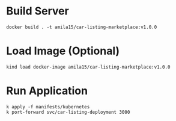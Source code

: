 # Build Server

```
docker build . -t amila15/car-listing-marketplace:v1.0.0
```

# Load Image (Optional)

```
kind load docker-image amila15/car-listing-marketplace:v1.0.0
```

# Run Application

```
k apply -f manifests/kubernetes
k port-forward svc/car-listing-deployment 3000
```
